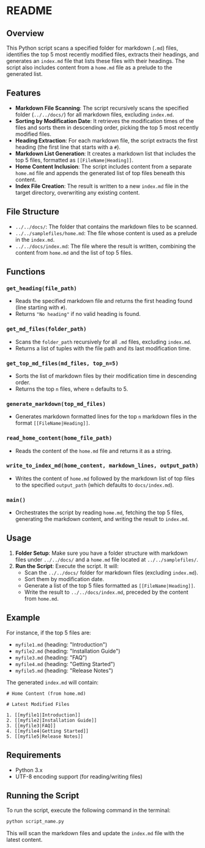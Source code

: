 
# README

## Overview

This Python script scans a specified folder for markdown (`.md`) files, identifies the top 5 most recently modified files, extracts their headings, and generates an `index.md` file that lists these files with their headings. The script also includes content from a `home.md` file as a prelude to the generated list.

## Features

- **Markdown File Scanning**: The script recursively scans the specified folder (`../../docs/`) for all markdown files, excluding `index.md`.
- **Sorting by Modification Date**: It retrieves the modification times of the files and sorts them in descending order, picking the top 5 most recently modified files.
- **Heading Extraction**: For each markdown file, the script extracts the first heading (the first line that starts with a `#`).
- **Markdown List Generation**: It creates a markdown list that includes the top 5 files, formatted as `[[FileName|Heading]]`.
- **Home Content Inclusion**: The script includes content from a separate `home.md` file and appends the generated list of top files beneath this content.
- **Index File Creation**: The result is written to a new `index.md` file in the target directory, overwriting any existing content.

## File Structure

- `../../docs/`: The folder that contains the markdown files to be scanned.
- `../../samplefiles/home.md`: The file whose content is used as a prelude in the `index.md`.
- `../../docs/index.md`: The file where the result is written, combining the content from `home.md` and the list of top 5 files.

## Functions

### `get_heading(file_path)`
- Reads the specified markdown file and returns the first heading found (line starting with `#`).
- Returns `"No heading"` if no valid heading is found.

### `get_md_files(folder_path)`
- Scans the `folder_path` recursively for all `.md` files, excluding `index.md`.
- Returns a list of tuples with the file path and its last modification time.

### `get_top_md_files(md_files, top_n=5)`
- Sorts the list of markdown files by their modification time in descending order.
- Returns the top `n` files, where `n` defaults to 5.

### `generate_markdown(top_md_files)`
- Generates markdown formatted lines for the top `n` markdown files in the format `[[FileName|Heading]]`.

### `read_home_content(home_file_path)`
- Reads the content of the `home.md` file and returns it as a string.

### `write_to_index_md(home_content, markdown_lines, output_path)`
- Writes the content of `home.md` followed by the markdown list of top files to the specified `output_path` (which defaults to `docs/index.md`).

### `main()`
- Orchestrates the script by reading `home.md`, fetching the top 5 files, generating the markdown content, and writing the result to `index.md`.

## Usage

1. **Folder Setup**: Make sure you have a folder structure with markdown files under `../../docs/` and a `home.md` file located at `../../samplefiles/`.
2. **Run the Script**: Execute the script. It will:
   - Scan the `../../docs/` folder for markdown files (excluding `index.md`).
   - Sort them by modification date.
   - Generate a list of the top 5 files formatted as `[[FileName|Heading]]`.
   - Write the result to `../../docs/index.md`, preceded by the content from `home.md`.

## Example

For instance, if the top 5 files are:

- `myfile1.md` (heading: "Introduction")
- `myfile2.md` (heading: "Installation Guide")
- `myfile3.md` (heading: "FAQ")
- `myfile4.md` (heading: "Getting Started")
- `myfile5.md` (heading: "Release Notes")

The generated `index.md` will contain:

```
# Home Content (from home.md)

# Latest Modified Files

1. [[myfile1|Introduction]]
2. [[myfile2|Installation Guide]]
3. [[myfile3|FAQ]]
4. [[myfile4|Getting Started]]
5. [[myfile5|Release Notes]]
```

## Requirements

- Python 3.x
- UTF-8 encoding support (for reading/writing files)

## Running the Script

To run the script, execute the following command in the terminal:

```bash
python script_name.py
```

This will scan the markdown files and update the `index.md` file with the latest content.
